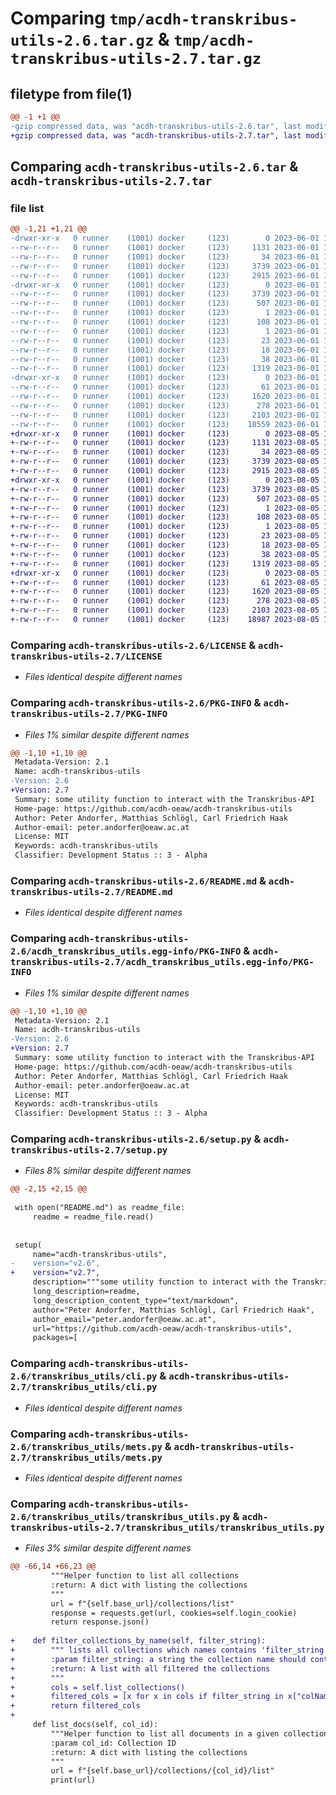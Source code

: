 # Comparing `tmp/acdh-transkribus-utils-2.6.tar.gz` & `tmp/acdh-transkribus-utils-2.7.tar.gz`

## filetype from file(1)

```diff
@@ -1 +1 @@
-gzip compressed data, was "acdh-transkribus-utils-2.6.tar", last modified: Thu Jun  1 11:02:02 2023, max compression
+gzip compressed data, was "acdh-transkribus-utils-2.7.tar", last modified: Sat Aug  5 14:50:16 2023, max compression
```

## Comparing `acdh-transkribus-utils-2.6.tar` & `acdh-transkribus-utils-2.7.tar`

### file list

```diff
@@ -1,21 +1,21 @@
-drwxr-xr-x   0 runner    (1001) docker     (123)        0 2023-06-01 11:02:02.749729 acdh-transkribus-utils-2.6/
--rw-r--r--   0 runner    (1001) docker     (123)     1131 2023-06-01 11:01:52.000000 acdh-transkribus-utils-2.6/LICENSE
--rw-r--r--   0 runner    (1001) docker     (123)       34 2023-06-01 11:01:52.000000 acdh-transkribus-utils-2.6/MANIFEST.in
--rw-r--r--   0 runner    (1001) docker     (123)     3739 2023-06-01 11:02:02.749729 acdh-transkribus-utils-2.6/PKG-INFO
--rw-r--r--   0 runner    (1001) docker     (123)     2915 2023-06-01 11:01:52.000000 acdh-transkribus-utils-2.6/README.md
-drwxr-xr-x   0 runner    (1001) docker     (123)        0 2023-06-01 11:02:02.745729 acdh-transkribus-utils-2.6/acdh_transkribus_utils.egg-info/
--rw-r--r--   0 runner    (1001) docker     (123)     3739 2023-06-01 11:02:02.000000 acdh-transkribus-utils-2.6/acdh_transkribus_utils.egg-info/PKG-INFO
--rw-r--r--   0 runner    (1001) docker     (123)      507 2023-06-01 11:02:02.000000 acdh-transkribus-utils-2.6/acdh_transkribus_utils.egg-info/SOURCES.txt
--rw-r--r--   0 runner    (1001) docker     (123)        1 2023-06-01 11:02:02.000000 acdh-transkribus-utils-2.6/acdh_transkribus_utils.egg-info/dependency_links.txt
--rw-r--r--   0 runner    (1001) docker     (123)      108 2023-06-01 11:02:02.000000 acdh-transkribus-utils-2.6/acdh_transkribus_utils.egg-info/entry_points.txt
--rw-r--r--   0 runner    (1001) docker     (123)        1 2023-06-01 11:02:02.000000 acdh-transkribus-utils-2.6/acdh_transkribus_utils.egg-info/not-zip-safe
--rw-r--r--   0 runner    (1001) docker     (123)       23 2023-06-01 11:02:02.000000 acdh-transkribus-utils-2.6/acdh_transkribus_utils.egg-info/requires.txt
--rw-r--r--   0 runner    (1001) docker     (123)       18 2023-06-01 11:02:02.000000 acdh-transkribus-utils-2.6/acdh_transkribus_utils.egg-info/top_level.txt
--rw-r--r--   0 runner    (1001) docker     (123)       38 2023-06-01 11:02:02.749729 acdh-transkribus-utils-2.6/setup.cfg
--rw-r--r--   0 runner    (1001) docker     (123)     1319 2023-06-01 11:01:52.000000 acdh-transkribus-utils-2.6/setup.py
-drwxr-xr-x   0 runner    (1001) docker     (123)        0 2023-06-01 11:02:02.749729 acdh-transkribus-utils-2.6/transkribus_utils/
--rw-r--r--   0 runner    (1001) docker     (123)       61 2023-06-01 11:01:52.000000 acdh-transkribus-utils-2.6/transkribus_utils/__init__.py
--rw-r--r--   0 runner    (1001) docker     (123)     1620 2023-06-01 11:01:52.000000 acdh-transkribus-utils-2.6/transkribus_utils/cli.py
--rw-r--r--   0 runner    (1001) docker     (123)      278 2023-06-01 11:01:52.000000 acdh-transkribus-utils-2.6/transkribus_utils/iiif.py
--rw-r--r--   0 runner    (1001) docker     (123)     2103 2023-06-01 11:01:52.000000 acdh-transkribus-utils-2.6/transkribus_utils/mets.py
--rw-r--r--   0 runner    (1001) docker     (123)    18559 2023-06-01 11:01:52.000000 acdh-transkribus-utils-2.6/transkribus_utils/transkribus_utils.py
+drwxr-xr-x   0 runner    (1001) docker     (123)        0 2023-08-05 14:50:16.242115 acdh-transkribus-utils-2.7/
+-rw-r--r--   0 runner    (1001) docker     (123)     1131 2023-08-05 14:50:03.000000 acdh-transkribus-utils-2.7/LICENSE
+-rw-r--r--   0 runner    (1001) docker     (123)       34 2023-08-05 14:50:03.000000 acdh-transkribus-utils-2.7/MANIFEST.in
+-rw-r--r--   0 runner    (1001) docker     (123)     3739 2023-08-05 14:50:16.242115 acdh-transkribus-utils-2.7/PKG-INFO
+-rw-r--r--   0 runner    (1001) docker     (123)     2915 2023-08-05 14:50:03.000000 acdh-transkribus-utils-2.7/README.md
+drwxr-xr-x   0 runner    (1001) docker     (123)        0 2023-08-05 14:50:16.238114 acdh-transkribus-utils-2.7/acdh_transkribus_utils.egg-info/
+-rw-r--r--   0 runner    (1001) docker     (123)     3739 2023-08-05 14:50:16.000000 acdh-transkribus-utils-2.7/acdh_transkribus_utils.egg-info/PKG-INFO
+-rw-r--r--   0 runner    (1001) docker     (123)      507 2023-08-05 14:50:16.000000 acdh-transkribus-utils-2.7/acdh_transkribus_utils.egg-info/SOURCES.txt
+-rw-r--r--   0 runner    (1001) docker     (123)        1 2023-08-05 14:50:16.000000 acdh-transkribus-utils-2.7/acdh_transkribus_utils.egg-info/dependency_links.txt
+-rw-r--r--   0 runner    (1001) docker     (123)      108 2023-08-05 14:50:16.000000 acdh-transkribus-utils-2.7/acdh_transkribus_utils.egg-info/entry_points.txt
+-rw-r--r--   0 runner    (1001) docker     (123)        1 2023-08-05 14:50:16.000000 acdh-transkribus-utils-2.7/acdh_transkribus_utils.egg-info/not-zip-safe
+-rw-r--r--   0 runner    (1001) docker     (123)       23 2023-08-05 14:50:16.000000 acdh-transkribus-utils-2.7/acdh_transkribus_utils.egg-info/requires.txt
+-rw-r--r--   0 runner    (1001) docker     (123)       18 2023-08-05 14:50:16.000000 acdh-transkribus-utils-2.7/acdh_transkribus_utils.egg-info/top_level.txt
+-rw-r--r--   0 runner    (1001) docker     (123)       38 2023-08-05 14:50:16.242115 acdh-transkribus-utils-2.7/setup.cfg
+-rw-r--r--   0 runner    (1001) docker     (123)     1319 2023-08-05 14:50:03.000000 acdh-transkribus-utils-2.7/setup.py
+drwxr-xr-x   0 runner    (1001) docker     (123)        0 2023-08-05 14:50:16.242115 acdh-transkribus-utils-2.7/transkribus_utils/
+-rw-r--r--   0 runner    (1001) docker     (123)       61 2023-08-05 14:50:03.000000 acdh-transkribus-utils-2.7/transkribus_utils/__init__.py
+-rw-r--r--   0 runner    (1001) docker     (123)     1620 2023-08-05 14:50:03.000000 acdh-transkribus-utils-2.7/transkribus_utils/cli.py
+-rw-r--r--   0 runner    (1001) docker     (123)      278 2023-08-05 14:50:03.000000 acdh-transkribus-utils-2.7/transkribus_utils/iiif.py
+-rw-r--r--   0 runner    (1001) docker     (123)     2103 2023-08-05 14:50:03.000000 acdh-transkribus-utils-2.7/transkribus_utils/mets.py
+-rw-r--r--   0 runner    (1001) docker     (123)    18987 2023-08-05 14:50:03.000000 acdh-transkribus-utils-2.7/transkribus_utils/transkribus_utils.py
```

### Comparing `acdh-transkribus-utils-2.6/LICENSE` & `acdh-transkribus-utils-2.7/LICENSE`

 * *Files identical despite different names*

### Comparing `acdh-transkribus-utils-2.6/PKG-INFO` & `acdh-transkribus-utils-2.7/PKG-INFO`

 * *Files 1% similar despite different names*

```diff
@@ -1,10 +1,10 @@
 Metadata-Version: 2.1
 Name: acdh-transkribus-utils
-Version: 2.6
+Version: 2.7
 Summary: some utility function to interact with the Transkribus-API
 Home-page: https://github.com/acdh-oeaw/acdh-transkribus-utils
 Author: Peter Andorfer, Matthias Schlögl, Carl Friedrich Haak
 Author-email: peter.andorfer@oeaw.ac.at
 License: MIT
 Keywords: acdh-transkribus-utils
 Classifier: Development Status :: 3 - Alpha
```

### Comparing `acdh-transkribus-utils-2.6/README.md` & `acdh-transkribus-utils-2.7/README.md`

 * *Files identical despite different names*

### Comparing `acdh-transkribus-utils-2.6/acdh_transkribus_utils.egg-info/PKG-INFO` & `acdh-transkribus-utils-2.7/acdh_transkribus_utils.egg-info/PKG-INFO`

 * *Files 1% similar despite different names*

```diff
@@ -1,10 +1,10 @@
 Metadata-Version: 2.1
 Name: acdh-transkribus-utils
-Version: 2.6
+Version: 2.7
 Summary: some utility function to interact with the Transkribus-API
 Home-page: https://github.com/acdh-oeaw/acdh-transkribus-utils
 Author: Peter Andorfer, Matthias Schlögl, Carl Friedrich Haak
 Author-email: peter.andorfer@oeaw.ac.at
 License: MIT
 Keywords: acdh-transkribus-utils
 Classifier: Development Status :: 3 - Alpha
```

### Comparing `acdh-transkribus-utils-2.6/setup.py` & `acdh-transkribus-utils-2.7/setup.py`

 * *Files 8% similar despite different names*

```diff
@@ -2,15 +2,15 @@
 
 with open("README.md") as readme_file:
     readme = readme_file.read()
 
 
 setup(
     name="acdh-transkribus-utils",
-    version="v2.6",
+    version="v2.7",
     description="""some utility function to interact with the Transkribus-API""",
     long_description=readme,
     long_description_content_type="text/markdown",
     author="Peter Andorfer, Matthias Schlögl, Carl Friedrich Haak",
     author_email="peter.andorfer@oeaw.ac.at",
     url="https://github.com/acdh-oeaw/acdh-transkribus-utils",
     packages=[
```

### Comparing `acdh-transkribus-utils-2.6/transkribus_utils/cli.py` & `acdh-transkribus-utils-2.7/transkribus_utils/cli.py`

 * *Files identical despite different names*

### Comparing `acdh-transkribus-utils-2.6/transkribus_utils/mets.py` & `acdh-transkribus-utils-2.7/transkribus_utils/mets.py`

 * *Files identical despite different names*

### Comparing `acdh-transkribus-utils-2.6/transkribus_utils/transkribus_utils.py` & `acdh-transkribus-utils-2.7/transkribus_utils/transkribus_utils.py`

 * *Files 3% similar despite different names*

```diff
@@ -66,14 +66,23 @@
         """Helper function to list all collections
         :return: A dict with listing the collections
         """
         url = f"{self.base_url}/collections/list"
         response = requests.get(url, cookies=self.login_cookie)
         return response.json()
 
+    def filter_collections_by_name(self, filter_string):
+        """ lists all collections which names contains 'filter_string' collections
+        :param filter_string: a string the collection name should contain
+        :return: A list with all filtered the collections
+        """
+        cols = self.list_collections()
+        filtered_cols = [x for x in cols if filter_string in x["colName"]]
+        return filtered_cols
+
     def list_docs(self, col_id):
         """Helper function to list all documents in a given collection
         :param col_id: Collection ID
         :return: A dict with listing the collections
         """
         url = f"{self.base_url}/collections/{col_id}/list"
         print(url)
```

